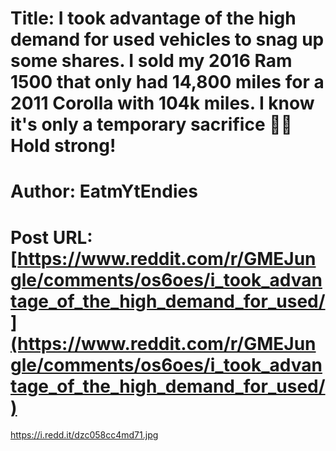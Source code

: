 # Title: I took advantage of the high demand for used vehicles to snag up some shares. I sold my 2016 Ram 1500 that only had 14,800 miles for a 2011 Corolla with 104k miles. I know it's only a temporary sacrifice 🦍🚀 Hold strong!
# Author: EatmYtEndies
# Post URL: [https://www.reddit.com/r/GMEJungle/comments/os6oes/i_took_advantage_of_the_high_demand_for_used/](https://www.reddit.com/r/GMEJungle/comments/os6oes/i_took_advantage_of_the_high_demand_for_used/)


https://i.redd.it/dzc058cc4md71.jpg